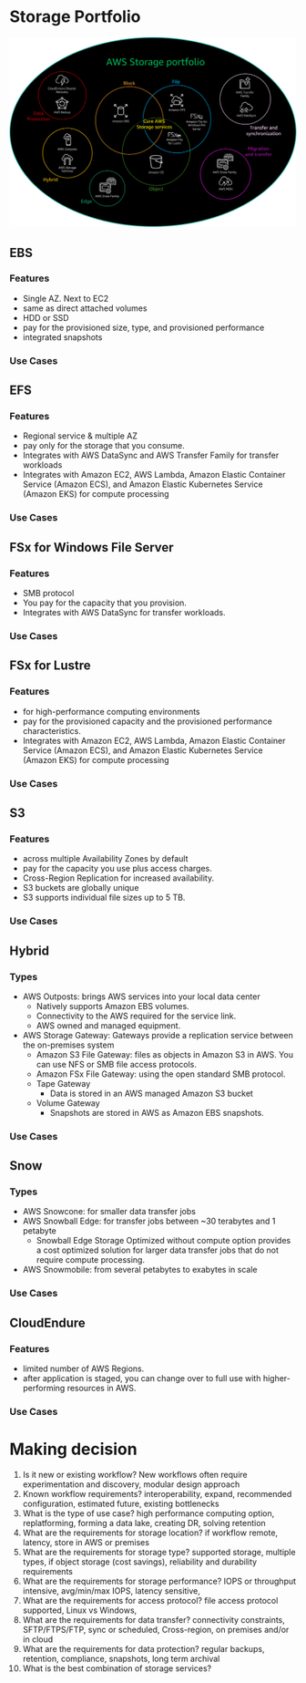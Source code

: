 # Storage Portfolio

![alt text](images/storage_portfolio.png)


## EBS

### Features
- Single AZ. Next to EC2
- same as direct attached volumes
- HDD or SSD
- pay for the provisioned size, type, and provisioned performance
- integrated snapshots
### Use Cases


## EFS

### Features
- Regional service & multiple AZ
- pay only for the storage that you consume.
- Integrates with AWS DataSync and AWS Transfer Family for transfer workloads
- Integrates with Amazon EC2, AWS Lambda, Amazon Elastic Container Service (Amazon ECS), and Amazon Elastic Kubernetes Service (Amazon EKS) for compute processing

### Use Cases


## FSx for Windows File Server

### Features
- SMB protocol
- You pay for the capacity that you provision.
- Integrates with AWS DataSync for transfer workloads.

### Use Cases


## FSx for Lustre

### Features
- for high-performance computing environments
- pay for the provisioned capacity and the provisioned performance characteristics.
- Integrates with Amazon EC2, AWS Lambda, Amazon Elastic Container Service (Amazon ECS), and Amazon Elastic Kubernetes Service (Amazon EKS) for compute processing


### Use Cases



## S3

### Features
- across multiple Availability Zones by default
- pay for the capacity you use plus access charges.
- Cross-Region Replication for increased availability.
- S3 buckets are globally unique 
- S3 supports individual file sizes up to 5 TB.


### Use Cases



## Hybrid

### Types
- AWS Outposts: brings AWS services into your local data center
    - Natively supports Amazon EBS volumes. 
    - Connectivity to the AWS required for the service link.
    - AWS owned and managed equipment. 
- AWS Storage Gateway: Gateways provide a replication service between the on-premises system
    - Amazon S3 File Gateway: files as objects in Amazon S3 in AWS. You can use NFS or SMB file access protocols.
    - Amazon FSx File Gateway: using the open standard SMB protocol.
    - Tape Gateway
        - Data is stored in an AWS managed Amazon S3 bucket
    - Volume Gateway
        - Snapshots are stored in AWS as Amazon EBS snapshots.


### Use Cases



## Snow

### Types
- AWS Snowcone: for smaller data transfer jobs
- AWS Snowball Edge: for transfer jobs between ~30 terabytes and 1 petabyte
    - Snowball Edge Storage Optimized without compute option provides a cost optimized solution for larger data transfer jobs that do not require compute processing.
- AWS Snowmobile: from several petabytes to exabytes in scale


### Use Cases


## CloudEndure 

### Features
- limited number of AWS Regions.
- after application is staged, you can change over to full use with higher-performing resources in AWS. 


### Use Cases



# Making decision

1. Is it new or existing workflow? New workflows often require experimentation and discovery, modular design approach 
2. Known workflow requirements? interoperability, expand, recommended configuration, estimated future, existing bottlenecks
3. What is the type of use case? high performance computing option, replatforming, forming a data lake, creating DR, solving retention
4. What are the requirements for storage location?  if workflow remote, latency, store in AWS or premises
5. What are the requirements for storage type? supported storage, multiple types, if object storage (cost savings),  reliability and durability requirements
6. What are the requirements for storage performance?  IOPS or throughput intensive, avg/min/max IOPS, latency sensitive, 
7. What are the requirements for access protocol? file access protocol supported, Linux vs Windows,
8. What are the requirements for data transfer? connectivity constraints, SFTP/FTPS/FTP, sync or scheduled, Cross-region, on premises and/or in cloud
9. What are the requirements for data protection? regular backups, retention, compliance, snapshots, long term archival
10. What is the best combination of storage services? 